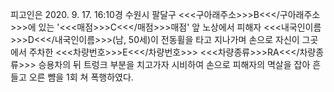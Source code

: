 피고인은 2020. 9. 17. 16:10경 수원시 팔달구 <<<구아래주소>>>B<<</구아래주소>>>에 있는 '<<<매점>>>C<<</매점>>>매점' 앞 노상에서 피해자 <<<내국인이름>>>D<<</내국인이름>>>(남, 50세)이 전동휠을 타고 지나가며 손으로 자신이 그곳에서 주차한 <<<차량번호>>>E<<</차량번호>>> <<<차량종류>>>RA<<</차량종류>>> 승용차의 뒤 트렁크 부분을 치고가자 시비하여 손으로 피해자의 멱살을 잡아 흔들고 오른 뺨을 1회 쳐 폭행하였다.
